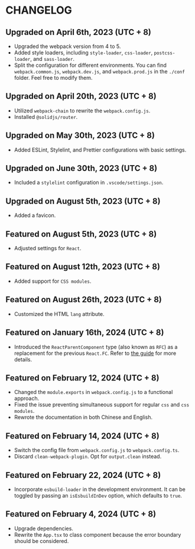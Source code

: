 # CHANGELOG

## Upgraded on April 6th, 2023 (UTC + 8)

- Upgraded the webpack version from 4 to 5.
- Added style loaders, including `style-loader`, `css-loader`, `postcss-loader`, and `sass-loader`.
- Split the configuration for different environments. You can find `webpack.common.js`, `webpack.dev.js`, and `webpack.prod.js` in the `./conf` folder. Feel free to modify them.

## Upgraded on April 20th, 2023 (UTC + 8)

- Utilized `webpack-chain` to rewrite the `webpack.config.js`.
- Installed `@solidjs/router`.

## Upgraded on May 30th, 2023 (UTC + 8)

- Added ESLint, Stylelint, and Prettier configurations with basic settings.

## Upgraded on June 30th, 2023 (UTC + 8)

- Included a `stylelint` configuration in `.vscode/settings.json`.

## Upgraded on August 5th, 2023 (UTC + 8)

- Added a favicon.

## Featured on August 5th, 2023 (UTC + 8)

- Adjusted settings for `React`.

## Featured on August 12th, 2023 (UTC + 8)

- Added support for `CSS modules`.

## Featured on August 26th, 2023 (UTC + 8)

- Customized the HTML `lang` attribute.

## Featured on January 16th, 2024 (UTC + 8)

- Introduced the `ReactParentComponent` type (also known as `RFC`) as a replacement for the previous `React.FC`. Refer to [the guide](./src/types/fixed-types.ts) for more details.

## Featured on February 12, 2024 (UTC + 8)

- Changed the `module.exports` in `webpack.config.js` to a functional approach.
- Fixed the issue preventing simultaneous support for regular `css` and `css modules`.
- Rewrote the documentation in both Chinese and English.

## Featured on February 14, 2024 (UTC + 8)

- Switch the config file from `webpack.config.js` to `webpack.config.ts`.
- Discard `clean-webpack-plugin`. Opt for `output.clean` instead.

## Featured on February 22, 2024 (UTC + 8)

- Incorporate `esbuild-loader` in the development environment. It can be toggled by passing an `isEsbuildInDev` option, which defaults to `true`.

## Featured on February 4, 2024 (UTC + 8)

- Upgrade dependencies.
- Rewrite the `App.tsx` to class component because the error boundary should be considered.
